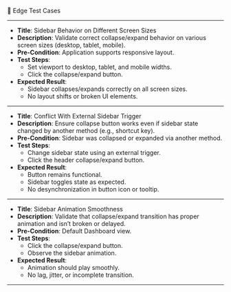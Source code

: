 🧪 Edge Test Cases

---
* **Title**: Sidebar Behavior on Different Screen Sizes
* **Description**: Validate correct collapse/expand behavior on various screen sizes (desktop, tablet, mobile).
* **Pre-Condition**: Application supports responsive layout.
* **Test Steps**:
  * Set viewport to desktop, tablet, and mobile widths.
  * Click the collapse/expand button.
* **Expected Result**:
  * Sidebar collapses/expands correctly on all screen sizes.
  * No layout shifts or broken UI elements.
---
* **Title**: Conflict With External Sidebar Trigger
* **Description**: Ensure collapse button works even if sidebar state changed by another method (e.g., shortcut key).
* **Pre-Condition**: Sidebar was collapsed or expanded via another method.
* **Test Steps**:
  * Change sidebar state using an external trigger.
  * Click the header collapse/expand button.
* **Expected Result**:
  * Button remains functional.
  * Sidebar toggles state as expected.
  * No desynchronization in button icon or tooltip.
---
* **Title**: Sidebar Animation Smoothness
* **Description**: Validate that collapse/expand transition has proper animation and isn’t broken or delayed.
* **Pre-Condition**: Default Dashboard view.
* **Test Steps**:
  * Click the collapse/expand button.
  * Observe the sidebar animation.
* **Expected Result**:
  * Animation should play smoothly.
  * No lag, jitter, or incomplete transition.
---